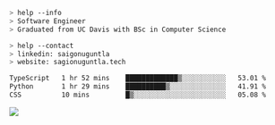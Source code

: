 ```bash
> help --info
> Software Engineer
> Graduated from UC Davis with BSc in Computer Science
```

```bash
> help --contact
> linkedin: saigonuguntla
> website: sagionuguntla.tech
```

<!--START_SECTION:waka-->

```txt
TypeScript   1 hr 52 mins    █████████████▒░░░░░░░░░░░   53.01 %
Python       1 hr 29 mins    ██████████▒░░░░░░░░░░░░░░   41.91 %
CSS          10 mins         █▒░░░░░░░░░░░░░░░░░░░░░░░   05.08 %
```

<!--END_SECTION:waka-->

![](https://komarev.com/ghpvc/?username=saigonu&color=6A8AFF)
